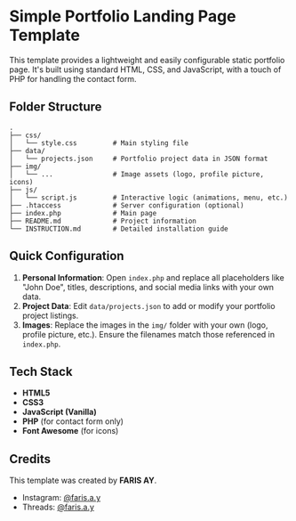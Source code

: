 # Simple Portfolio Landing Page Template

This template provides a lightweight and easily configurable static portfolio page. It's built using standard HTML, CSS, and JavaScript, with a touch of PHP for handling the contact form.

## Folder Structure

```
.
├── css/
│   └── style.css         # Main styling file
├── data/
│   └── projects.json     # Portfolio project data in JSON format
├── img/
│   └── ...               # Image assets (logo, profile picture, icons)
├── js/
│   └── script.js         # Interactive logic (animations, menu, etc.)
├── .htaccess             # Server configuration (optional)
├── index.php             # Main page
├── README.md             # Project information
└── INSTRUCTION.md        # Detailed installation guide
```

## Quick Configuration

1.  **Personal Information**: Open `index.php` and replace all placeholders like "John Doe", titles, descriptions, and social media links with your own data.
2.  **Project Data**: Edit `data/projects.json` to add or modify your portfolio project listings.
3.  **Images**: Replace the images in the `img/` folder with your own (logo, profile picture, etc.). Ensure the filenames match those referenced in `index.php`.

## Tech Stack

-   **HTML5**
-   **CSS3**
-   **JavaScript (Vanilla)**
-   **PHP** (for contact form only)
-   **Font Awesome** (for icons)

## Credits

This template was created by **FARIS AY**.

-   Instagram: [@faris.a.y](https://www.instagram.com/faris.a.y)
-   Threads: [@faris.a.y](https://www.threads.net/@faris.a.y)